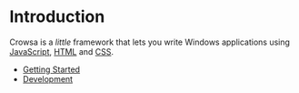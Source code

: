 # Introduction

Crowsa is a *little* framework that lets you write Windows applications using [JavaScript](https://simple.wikipedia.org/wiki/JavaScript), [HTML](https://simple.wikipedia.org/wiki/HTML) and [CSS](https://simple.wikipedia.org/wiki/Cascading_Style_Sheets).

- [Getting Started](./getting_started.md)
- [Development](./development.md)